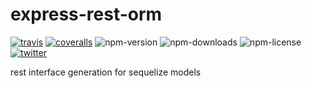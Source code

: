 # express-rest-orm
[![travis](https://img.shields.io/travis/dominikschreiber/express-rest-orm.svg?style=flat-square)](https://travis-ci.org/dominikschreiber/express-rest-orm)
[![coveralls](https://img.shields.io/coveralls/dominikschreiber/express-rest-orm.svg?style=flat-square)](https://coveralls.io/r/dominikschreiber/express-rest-orm)
![npm-version](https://img.shields.io/npm/v/express-rest-orm.svg?style=flat-square)
![npm-downloads](https://img.shields.io/npm/dm/express-rest-orm.svg?style=flat-square)
![npm-license](https://img.shields.io/npm/l/express-rest-orm.svg?style=flat-square)
[![twitter](https://img.shields.io/badge/%40-domischreib-55acee.svg?style=flat-square)](https://twitter.com/@domischreib)

rest interface generation for sequelize models
